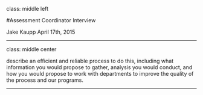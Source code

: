 class: middle left

#Assessment Coordinator Interview

Jake Kaupp
April 17th, 2015

---

class: middle center

describe an efficient and reliable process to do this, including what information you would propose to gather, analysis you would conduct, and how you would propose to work with departments to improve the quality of the process and our programs.

---

